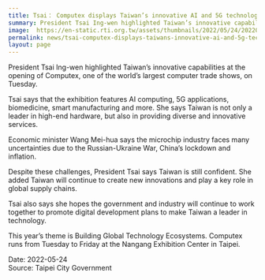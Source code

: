 ```yaml
---
title: Tsai： Computex displays Taiwan’s innovative AI and 5G technologies
summary: President Tsai Ing-wen highlighted Taiwan’s innovative capabilities at the opening of Computex, one of the world’s largest computer trade shows, on Tuesday.
image:  https://en-static.rti.org.tw/assets/thumbnails/2022/05/24/20220524000021M.jpg
permalink: news/tsai-computex-displays-taiwans-innovative-ai-and-5g-technologies/
layout: page
---
```

President Tsai Ing-wen highlighted Taiwan’s innovative capabilities at the opening of Computex, one of the world’s largest computer trade shows, on Tuesday.

Tsai says that the exhibition features AI computing, 5G applications, biomedicine, smart manufacturing and more. She says Taiwan is not only a leader in high-end hardware, but also in providing diverse and innovative services. 

Economic minister Wang Mei-hua says the microchip industry faces many uncertainties due to the Russian-Ukraine War, China’s lockdown and inflation.

Despite these challenges, President Tsai says Taiwan is still confident. She added Taiwan will continue to create new innovations and play a key role in global supply chains. 

Tsai also says she hopes the government and industry will continue to work together to promote digital development plans to make Taiwan a leader in technology.

This year’s theme is Building Global Technology Ecosystems.  Computex runs from Tuesday to Friday at the Nangang Exhibition Center in Taipei.

Date: 2022-05-24
<br/>
Source: Taipei City Government
